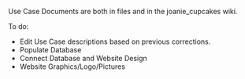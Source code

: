 Use Case Documents are both in files and in the joanie_cupcakes wiki.

To do:
 - Edit Use Case descriptions based on previous corrections.
 - Populate Database
 - Connect Database and Website Design
 - Website Graphics/Logo/Pictures
